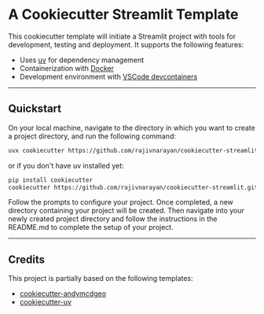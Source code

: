 # A Cookiecutter Streamlit Template
This cookiecutter template will initiate a Streamlit project with tools for development, testing and deployment. It supports the following features:

- Uses [uv](https://docs.astral.sh/uv/) for dependency management
- Containerization with [Docker](https://www.docker.com/)
- Development environment with [VSCode devcontainers](https://code.visualstudio.com/docs/devcontainers/containers)

---
## Quickstart
On your local machine, navigate to the directory in which you want to create a project directory, and run the following command:

```bash
uvx cookiecutter https://github.com/rajivnarayan/cookiecutter-streamlit.git
```

or if you don't have uv installed yet:

```bash
pip install cookiecutter
cookiecutter https://github.com/rajivnarayan/cookiecutter-streamlit.git
```

Follow the prompts to configure your project. Once completed, a new directory containing your project will be created. Then navigate into your newly created project directory and follow the instructions in the README.md to complete the setup of your project.

---
## Credits
This project is partially based on the following templates:
- [cookiecutter-andymcdgeo](https://github.com/andymcdgeo/cookiecutter-streamlit)
- [cookiecutter-uv](https://github.com/fpgmaas/cookiecutter-uv)